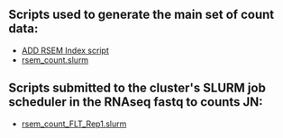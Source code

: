 ## Scripts used to generate the main set of count data:
- [ADD RSEM Index script]()
- [rsem_count.slurm](rsem_count.slurm)

## Scripts submitted to the cluster's SLURM job scheduler in the RNAseq fastq to counts JN:
- [rsem_count_FLT_Rep1.slurm](rsem_count_FLT_Rep1.slurm)
